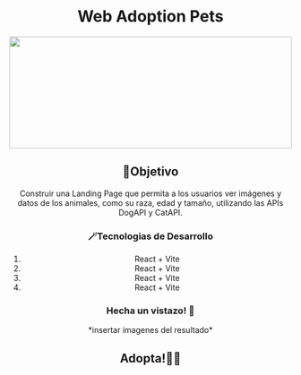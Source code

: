<h1 align="center" >Web Adoption Pets</h1>
<img  src="https://i.pinimg.com/originals/ef/36/93/ef3693f233cfa46f61290e5e7386b4db.gif" width="100%" height="200" >
<div align="center" justify="center">
  <h2>🎯Objetivo</h2>
  <p>Construir una Landing Page que permita a los usuarios ver imágenes y datos de los animales, como su raza, edad y tamaño, utilizando las APIs DogAPI y CatAPI.</p>
  <h3>🪄Tecnologias de Desarrollo</h3>
  <ol>
    <li>React + Vite</li>
    <li>React + Vite</li>
    <li>React + Vite</li>
    <li>React + Vite</li>
  </ol>
  <h3>Hecha un vistazo! 👀</h3>
  *insertar imagenes del resultado*

  <h2>Adopta!🐾💛</h2>
</div>

